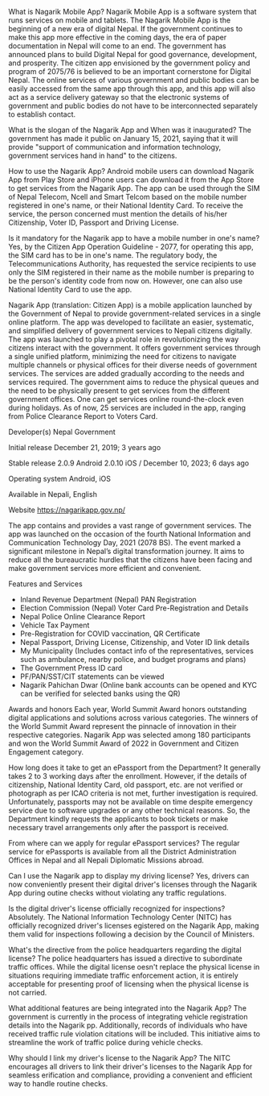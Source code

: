 What is Nagarik Mobile App?
Nagarik Mobile App is a software system that runs services on mobile and tablets. The Nagarik Mobile App is the beginning of a new era of digital Nepal. If the government continues to make this app more effective in the coming days, the era of paper documentation in Nepal will come to an end. The government has announced plans to build Digital Nepal for good governance, development, and prosperity. The citizen app envisioned by the government policy and program of 2075/76 is believed to be an important cornerstone for Digital Nepal. The online services of various government and public bodies can be easily accessed from the same app through this app, and this app will also act as a service delivery gateway so that the electronic systems of government and public bodies do not have to be interconnected separately to establish contact.

What is the slogan of the Nagarik App and When was it inaugurated?
The government has made it public on January 15, 2021, saying that it will provide "support of communication and information technology, government services hand in hand" to the citizens.

How to use the Nagarik App?
Android mobile users can download Nagarik App from Play Store and iPhone users can download it from the App Store to get services from the Nagarik App. The app can be used through the SIM of Nepal Telecom, Ncell and Smart Telcom based on the mobile number registered in one's name, or their National Identity Card. To receive the service, the person concerned must mention the details of his/her Citizenship, Voter ID, Passport and Driving License.

Is it mandatory for the Nagarik app to have a mobile number in one's name?
Yes, by the Citizen App Operation Guideline - 2077, for operating this app, the SIM card has to be in one's name. The regulatory body, the Telecommunications Authority, has requested the service recipients to use only the SIM registered in their name as the mobile number is preparing to be the person's identity code from now on. However, one can also use National Identity Card to use the app.

Nagarik App (translation: Citizen App) is a mobile application launched by the Government of Nepal to provide government-related services in a single online platform. The app was developed to facilitate an easier, systematic, and simplified delivery of government services to Nepali citizens digitally. The app was launched to play a pivotal role in revolutionizing the way citizens interact with the government. It offers government services through a single unified platform, minimizing the need for citizens to navigate multiple channels or physical offices for their diverse needs of government services. The services are added gradually according to the needs and services required. The government aims to reduce the physical queues and the need to be physically present to get services from the different government offices. One can get services online round-the-clock even during holidays. As of now, 25 services are included in the app, ranging from Police Clearance Report to Voters Card.

Developer(s) Nepal Government

Initial release December 21, 2019; 3 years ago

Stable release
2.0.9 Android
2.0.10 iOS / December 10, 2023; 6 days ago

Operating system
Android, iOS

Available in
Nepali, English

Website
https://nagarikapp.gov.np/

The app contains and provides a vast range of government services. The app was launched on the occasion of the fourth National Information and Communication Technology Day, 2021 (2078 BS). The event marked a significant milestone in Nepal’s digital transformation journey. It aims to reduce all the bureaucratic hurdles that the citizens have been facing and make government services more efficient and convenient.

Features and Services

- Inland Revenue Department (Nepal) PAN Registration
- Election Commission (Nepal) Voter Card Pre-Registration and Details
- Nepal Police Online Clearance Report
- Vehicle Tax Payment
- Pre-Registration for COVID vaccination, QR Certificate
- Nepal Passport, Driving License, Citizenship, and Voter ID link details
- My Municipality (Includes contact info of the representatives, services such as ambulance, nearby police, and budget programs and plans)
- The Government Press ID card
- PF/PAN/SST/CIT statements can be viewed
- Nagarik Pahichan Dwar (Online bank accounts can be opened and KYC can be verified for selected banks using the QR)

Awards and honors
Each year, World Summit Award honors outstanding digital applications and solutions across various categories. The winners of the World Summit Award represent the pinnacle of innovation in their respective categories. Nagarik App was selected among 180 participants and won the World Summit Award of 2022 in Government and Citizen Engagement category.

How long does it take to get an ePassport from the Department?
It generally takes 2 to 3 working days after the enrollment. However, if the details of citizenship, National Identity Card, old passport, etc. are not verified or photograph as per ICAO criteria is not met, further investigation is required. Unfortunately, passports may not be available on time despite emergency service due to software upgrades or any other technical reasons. So, the Department kindly requests the applicants to book tickets or make necessary travel arrangements only after the passport is received.

From where can we apply for regular ePassport services?
The regular service for ePassports is available from all the District Administration Offices in Nepal and all Nepali Diplomatic Missions abroad.

Can I use the Nagarik app to display my driving license?
Yes, drivers can now conveniently present their digital driver's licenses through the Nagarik App during outine checks without violating any traffic regulations.

Is the digital driver's license officially recognized for inspections?
Absolutely. The National Information Technology Center (NITC) has officially recognized driver's licenses egistered on the Nagarik App, making them valid for inspections following a decision by the Council of Ministers.

What's the directive from the police headquarters regarding the digital license?
The police headquarters has issued a directive to subordinate traffic offices. While the digital license oesn't replace the physical license in situations requiring immediate traffic enforcement action, it is entirely acceptable for presenting proof of licensing when the physical license is not carried.

What additional features are being integrated into the Nagarik App?
The government is currently in the process of integrating vehicle registration details into the Nagarik pp. Additionally, records of individuals who have received traffic rule violation citations will be included. This initiative aims to streamline the work of traffic police during vehicle checks.

Why should I link my driver's license to the Nagarik App?
The NITC encourages all drivers to link their driver's licenses to the Nagarik App for seamless erification and compliance, providing a convenient and efficient way to handle routine checks.
